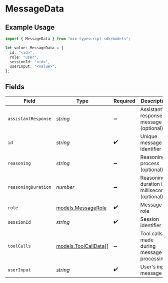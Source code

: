 # MessageData

## Example Usage

```typescript
import { MessageData } from "mix-typescript-sdk/models";

let value: MessageData = {
  id: "<id>",
  role: "user",
  sessionId: "<id>",
  userInput: "<value>",
};
```

## Fields

| Field                                              | Type                                               | Required                                           | Description                                        |
| -------------------------------------------------- | -------------------------------------------------- | -------------------------------------------------- | -------------------------------------------------- |
| `assistantResponse`                                | *string*                                           | :heavy_minus_sign:                                 | Assistant's response message (optional)            |
| `id`                                               | *string*                                           | :heavy_check_mark:                                 | Unique message identifier                          |
| `reasoning`                                        | *string*                                           | :heavy_minus_sign:                                 | Reasoning process (optional)                       |
| `reasoningDuration`                                | *number*                                           | :heavy_minus_sign:                                 | Reasoning duration in milliseconds (optional)      |
| `role`                                             | [models.MessageRole](../models/messagerole.md)     | :heavy_check_mark:                                 | Message role                                       |
| `sessionId`                                        | *string*                                           | :heavy_check_mark:                                 | Session identifier                                 |
| `toolCalls`                                        | [models.ToolCallData](../models/toolcalldata.md)[] | :heavy_minus_sign:                                 | Tool calls made during message processing          |
| `userInput`                                        | *string*                                           | :heavy_check_mark:                                 | User's input message                               |